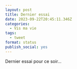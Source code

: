 ```yaml
---
layout: post
title: Dernier essai
date: 2023-09-22T20:45:11.346Z
categories:
  - Vis ma vie
tags:
  - tweet
format: status
publish_social: yes
---
```

Dernier essai pour ce soir...